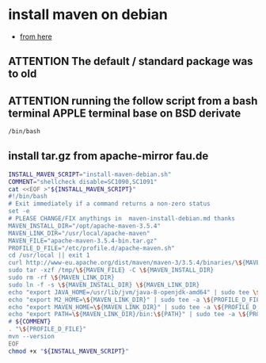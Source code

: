 # install maven on debian

- [from here](https://tecadmin.net/install-apache-maven-on-debian/)

## **ATTENTION** The default / standard package was to old

## **ATTENTION** running the follow script from a bash terminal APPLE terminal base on **BSD** derivate

```bash
/bin/bash
```

## install tar.gz from apache-mirror fau.de

```bash
INSTALL_MAVEN_SCRIPT="install-maven-debian.sh"
COMMENT="shellcheck disable=SC1090,SC1091"
cat <<EOF >"${INSTALL_MAVEN_SCRIPT}"
#!/bin/bash
# Exit immediately if a command returns a non-zero status
set -e
# PLEASE CHANGE/FIX anythings in  maven-install-debian.md thanks
MAVEN_INSTALL_DIR="/opt/apache-maven-3.5.4"
MAVEN_LINK_DIR="/usr/local/apache-maven"
MAVEN_FILE="apache-maven-3.5.4-bin.tar.gz"
PROFILE_D_FILE="/etc/profile.d/apache-maven.sh"
cd /usr/local || exit 1
curl http://www-eu.apache.org/dist/maven/maven-3/3.5.4/binaries/\${MAVEN_FILE} -o /tmp/\${MAVEN_FILE}
sudo tar -xzf /tmp/\${MAVEN_FILE} -C \${MAVEN_INSTALL_DIR}
sudo rm -rf \${MAVEN_LINK_DIR}
sudo ln -f -s \${MAVEN_INSTALL_DIR} \${MAVEN_LINK_DIR}
echo "export JAVA_HOME=/usr/lib/jvm/java-8-openjdk-amd64" | sudo tee \${PROFILE_D_FILE} >/dev/null
echo "export M2_HOME=\${MAVEN_LINK_DIR}" | sudo tee -a \${PROFILE_D_FILE} >/dev/null
echo "export MAVEN_HOME=\${MAVEN_LINK_DIR}" | sudo tee -a \${PROFILE_D_FILE} >/dev/null
echo "export PATH=\${MAVEN_LINK_DIR}/bin:\${PATH}" | sudo tee -a \${PROFILE_D_FILE} >/dev/null
# ${COMMENT}
. "\${PROFILE_D_FILE}"
mvn --version
EOF
chmod +x "${INSTALL_MAVEN_SCRIPT}"
```
